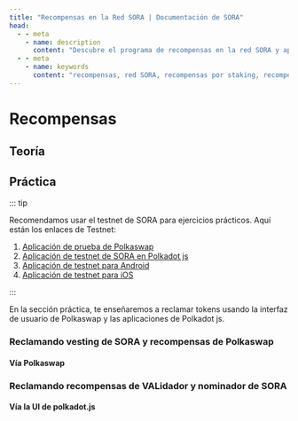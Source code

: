 ```yaml
---
title: "Recompensas en la Red SORA | Documentación de SORA"
head:
  - - meta
    - name: description
      content: "Descubre el programa de recompensas en la red SORA y aprende cómo puedes ganar recompensas participando en varias actividades dentro del ecosistema SORA. Explora los diferentes tipos de recompensas, incluyendo recompensas por staking, recompensas de liquidez y recompensas por referidos, y maximiza tus ganancias en la red SORA."
  - - meta
    - name: keywords
      content: "recompensas, red SORA, recompensas por staking, recompensas de liquidez, recompensas por referidos, ganancias"
---
```


<!-- TODO:
- verificar la alineación de la imagen
-->

# Recompensas

## Teoría

<!-- @include: /snippets/rewards-theory.md -->

## Práctica

::: tip

Recomendamos usar el testnet de SORA para ejercicios prácticos. Aquí están los enlaces de Testnet:

1. [Aplicación de prueba de Polkaswap](https://test.polkaswap.io/)
2. [Aplicación de testnet de SORA en Polkadot js](https://polkadot.js.org/apps/?rpc=wss%3A%2F%2Fws.stage.sora2.soramitsu.co.jp#/explorer)
3. [Aplicación de testnet para Android](https://play.google.com/store/apps/details?id=jp.co.soramitsu.sora.communitytesting&hl=es&gl=US)
4. [Aplicación de testnet para iOS](https://testflight.apple.com/join/670hF438)

:::

En la sección práctica, te enseñaremos a reclamar tokens usando la interfaz de usuario de Polkaswap y las aplicaciones de Polkadot js.

### Reclamando vesting de SORA y recompensas de Polkaswap

#### Vía Polkaswap

<!-- @include: /snippets/rewards-polkaswap.md -->

### Reclamando recompensas de VALidador y nominador de SORA

#### Vía la UI de polkadot.js

<!-- @include: /snippets/rewards-validator-rewards-polkadjs.md -->
